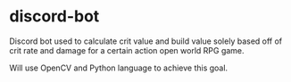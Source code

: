 # discord-bot
Discord bot used to calculate crit value and build value solely based off of crit rate and damage for a certain action open world RPG game.

Will use OpenCV and Python language to achieve this goal.

